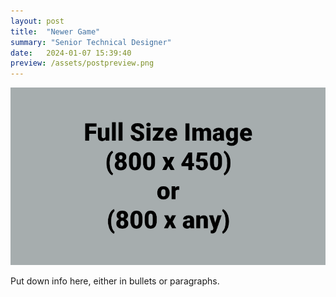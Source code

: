 ```yaml
---
layout: post
title:  "Newer Game"
summary: "Senior Technical Designer"
date:   2024-01-07 15:39:40
preview: /assets/postpreview.png
---
```


![Picture 1](/assets/fullsize.png)

Put down info here, either in bullets or paragraphs.
